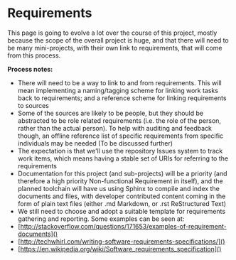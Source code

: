 # Requirements

This page is going to evolve a lot over the course of this project, mostly because the scope of the overall project is huge, and that there will need to be many mini-projects, with their own link to requirements, that will come from this process.

**Process notes:**

* There will need to be a way to link to and from requirements. This will mean implementing a naming/tagging scheme for linking work tasks back to requirements; and a reference scheme for linking requirements to sources
* Some of the sources are likely to be people, but they should be abstracted to be role related requirements (i.e. the role of the person, rather than the actual person). To help with auditing and feedback though, an offline reference list of specific requirements from specific individuals may be needed (To be discussed further)
* The expectation is that we'll use the repository Issues system to track work items, which means having a stable set of URIs for referring to the requirements
* Documentation for this project (and sub-projects) will be a priority (and therefore a high priority Non-functional Requirement in itself), and the planned toolchain will have us using Sphinx to compile and index the documents and files, with developer contributed content coming in the form of plain text files (either .md Markdown, or .rst ReStructured Text)
* We still need to choose and adopt a suitable template for requirements gathering and reporting. Some examples can be seen at:
 * [http://stackoverflow.com/questions/171653/examples-of-requirement-documents]()
 * [http://techwhirl.com/writing-software-requirements-specifications/]()
 * [https://en.wikipedia.org/wiki/Software_requirements_specification]()

